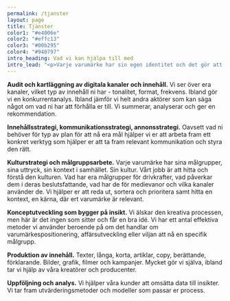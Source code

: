 ```yaml
---
permalink: /tjanster
layout: page
title: Tjänster
color1: "#e4006e"
color2: "#effc13"
color3: "#00b295"
color4: "#940797"
intro_heading: Vad vi kan hjälpa till med
intro_lead: "<p>Varje varumärke har sin egen identitet och det gör att inget uppdrag är det andra likt. Våra kunder är experter på sina respektive områden, vi har metoderna för att omsätta den kunskapen till träffsäker och effektiv kommunikation. Det här är några av de områden vi arbetar med.</p>"
---
```

<strong id="audit-och-kartlaggning">Audit och kartläggning av digitala kanaler och innehåll.</strong> Vi ser över era kanaler, vilket typ av innehåll ni har - tonalitet, format, frekvens. Ibland gör vi en konkurrentanalys. Ibland jämför vi helt andra aktörer som kan säga något om vad ni har att förhålla er till. Vi summerar, analyserar och ger en rekommendation.

<strong id="blandade-strategier">Innehållsstrategi, kommunikationsstrategi, annonsstrategi.</strong> Oavsett vad ni behöver för typ av plan för att nå era mål hjälper vi er att arbeta fram ett konkret verktyg som hjälper er att ta fram relevant kommunikation och styra den rätt.

<strong id="kulturstrategi-och-malgruppsarbete">Kulturstrategi och målgruppsarbete.</strong> Varje varumärke har sina målgrupper, sina uttryck, sin kontext i samhället. Sin kultur. Vårt jobb är att hitta och förstå den kulturen. Vad har era målgrupper för drivkrafter, vad påverkar dem i deras beslutsfattande, vad har de för medievanor och vilka kanaler använder de. Vi hjälper er att reda ut, sortera och prioritera samt hitta en kontext, en kärna, där ert varumärke är relevant.

<strong id="koncepututveckling">Konceptutveckling som bygger på insikt.</strong> Vi älskar den kreativa processen, men här är det ingen som sitter och får en bra idé. Vi har ett antal effektiva metoder vi använder beroende på om det handlar om varumärkespositionering, affärsutveckling eller viljan att nå en specifik målgrupp.

<strong id="produktion-av-innehall">Produktion av innehåll.</strong> Texter, långa, korta, artiklar, copy, berättande, förklarande. Bilder, grafik, filmer och kampanjer. Mycket gör vi själva, ibland tar vi hjälp av våra kreatörer och producenter.

<strong id="uppfoljning-och-analys">Uppföljning och analys.</strong> Vi hjälper våra kunder att omsätta data till insikter. Vi tar fram utvärderingsmetoder och modeller som passar er process.
